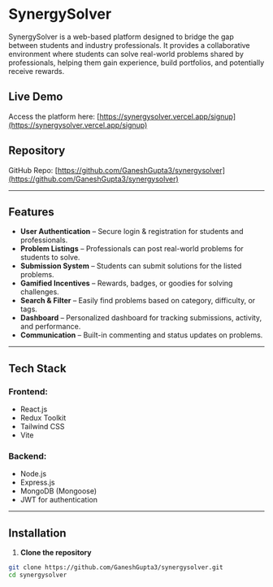 # SynergySolver

SynergySolver is a web-based platform designed to bridge the gap between students and industry professionals. It provides a collaborative environment where students can solve real-world problems shared by professionals, helping them gain experience, build portfolios, and potentially receive rewards.

## Live Demo

Access the platform here: [https://synergysolver.vercel.app/signup](https://synergysolver.vercel.app/signup)

## Repository

GitHub Repo: [https://github.com/GaneshGupta3/synergysolver](https://github.com/GaneshGupta3/synergysolver)

---

## Features

- **User Authentication** – Secure login & registration for students and professionals.
- **Problem Listings** – Professionals can post real-world problems for students to solve.
- **Submission System** – Students can submit solutions for the listed problems.
- **Gamified Incentives** – Rewards, badges, or goodies for solving challenges.
- **Search & Filter** – Easily find problems based on category, difficulty, or tags.
- **Dashboard** – Personalized dashboard for tracking submissions, activity, and performance.
- **Communication** – Built-in commenting and status updates on problems.

---

## Tech Stack

### Frontend:
- React.js
- Redux Toolkit
- Tailwind CSS
- Vite

### Backend:
- Node.js
- Express.js
- MongoDB (Mongoose)
- JWT for authentication

---

## Installation

1. **Clone the repository**

```bash
git clone https://github.com/GaneshGupta3/synergysolver.git
cd synergysolver

